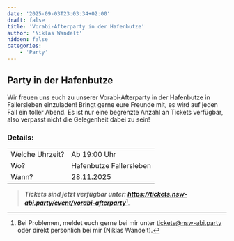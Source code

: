 ```yaml
---
date: '2025-09-03T23:03:34+02:00'
draft: false
title: 'Vorabi-Afterparty in der Hafenbutze'
author: 'Niklas Wandelt'
hidden: false
categories:
    - 'Party'
---
```


## Party in der Hafenbutze

Wir freuen uns euch zu unserer Vorabi-Afterparty in der Hafenbutze in Fallersleben einzuladen! Bringt gerne eure Freunde mit, es wird auf jeden Fall ein toller Abend. Es ist nur eine begrenzte Anzahl an Tickets verfügbar, also verpasst nicht die Gelegenheit dabei zu sein!


### Details:

|                 |                         |
|-----------------|-------------------------|
| Welche Uhrzeit? | Ab 19:00 Uhr            |
| Wo?             | Hafenbutze Fallersleben |
| Wann?           | 28.11.2025              |

<!-- Durch eine erfolgreiche Kooperation mit dem Besitzer der Hafenbutze am Hafen Fallersleben konnten wir als Jahrgang uns eine Partylocation für die Afterparty des Vorabis sichern. Durch gekonntes Verhandeln konnten wir uns einige der Einnahmen dieses Events sichern. Also bringt gerne eure ganze Freundesgruppe, je mehr desto besser. Tickets werden vorab unter dem folgenden Link online verkauft. Es ist nur eine begrenzte Anzahl an Tickets verfügbar, also sichert euch jetzt eure Tickets, solange der Vorrat reicht. Bei Problemen mit dem Ticketsystem bitte gerne per email an <tickets@nsw-abi.party> oder direkt persönlich an Niklas Wandelt im Jahrgang 13 wenden. -->

> ***Tickets sind jetzt verfügbar unter: <https://tickets.nsw-abi.party/event/vorabi-afterparty>***[^hilfe].

[^hilfe]: Bei Problemen, meldet euch gerne bei mir unter <tickets@nsw-abi.party> oder direkt persönlich bei mir (Niklas Wandelt).
